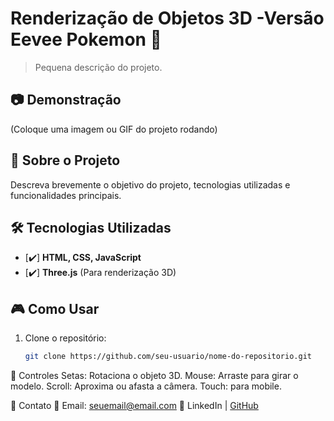# Renderização de Objetos 3D -Versão Eevee Pokemon 🚀

> Pequena descrição do projeto.

## 📷 Demonstração
(Coloque uma imagem ou GIF do projeto rodando)

## 📜 Sobre o Projeto
Descreva brevemente o objetivo do projeto, tecnologias utilizadas e funcionalidades principais.

## 🛠️ Tecnologias Utilizadas
- [✔️] **HTML, CSS, JavaScript**
- [✔️] **Three.js** (Para renderização 3D)

## 🎮 Como Usar
1. Clone o repositório:
   ```sh
   git clone https://github.com/seu-usuario/nome-do-repositorio.git

📌 Controles
Setas: Rotaciona o objeto 3D.
Mouse: Arraste para girar o modelo.
Scroll: Aproxima ou afasta a câmera.
Touch: para mobile.

📩 Contato
📧 Email: seuemail@email.com
🔗 LinkedIn | <a href="https://github.com/SamuelTunes"> GitHub </a>
